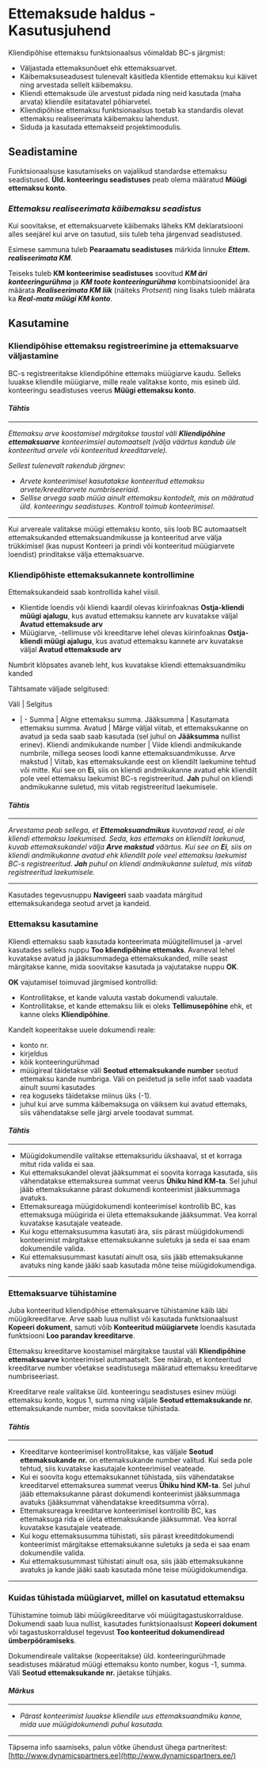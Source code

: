 ---
---
# Ettemaksude haldus - Kasutusjuhend

Kliendipõhise ettemaksu funktsionaalsus võimaldab BC-s järgmist:

-   Väljastada ettemaksunõuet ehk ettemaksuarvet.
-   Käibemaksuseadusest tulenevalt käsitleda klientide ettemaksu kui käivet ning arvestada sellelt käibemaksu.
-   Kliendi ettemaksude üle arvestust pidada ning neid kasutada (maha arvata) kliendile esitatavatel põhiarvetel.
-   Kliendipõhise ettemaksu funktsionaalsus toetab ka standardis olevat ettemaksu realiseerimata käibemaksu lahendust.
-   Siduda ja kasutada ettemakseid projektimoodulis.

## **Seadistamine**

Funktsionaalsuse kasutamiseks on vajalikud standardse ettemaksu seadistused. **Üld. konteeringu seadistuses** peab olema määratud **Müügi ettemaksu konto**.

### _**Ettemaksu realiseerimata käibemaksu seadistus**_

Kui soovitakse, et ettemaksuarvete käibemaks läheks KM deklaratsiooni alles seejärel kui arve on tasutud, siis tuleb teha järgenvad seadistused.

Esimese sammuna tuleb **Pearaamatu seadistuses** märkida linnuke _**Ettem. realiseerimata KM**_.

Teiseks tuleb **KM konteerimise seadistuses** soovitud _**KM äri konteeringurühma**_ ja _**KM toote konteeringurühma**_ kombinatsioonidel ära määrata _**Realiseerimata KM liik**_ (näiteks _Protsent_) ning lisaks tuleb määrata ka _**Real-mata müügi KM konto**_.

## **Kasutamine**

### **Kliendipõhise ettemaksu registreerimine ja ettemaksuarve väljastamine**

BC-s registreeritakse kliendipõhine ettemaks müügiarve kaudu. Selleks luuakse kliendile müügiarve, mille reale valitakse konto, mis esineb üld. konteeringu seadistuses veerus **Müügi ettemaksu konto**.

#### **_Tähtis_**
----------
_Ettemaksu arve koostamisel märgitakse taustal väli **Kliendipõhine ettemaksuarve** konteerimsiel automaatselt (välja väärtus kandub üle konteeritud arvele või konteeritud kreeditarvele)._

_Sellest tulenevalt rakendub järgnev:_

-   _Arvete konteerimisel kasutatakse konteeritud ettemaksu arvete/kreeditarvete numbriseeriaid._
-   _Sellise arvega saab müüa ainult ettemaksu kontodelt, mis on määratud üld. konteeringu seadistuses. Kontroll toimub konteerimisel._

----------

Kui arvereale valitakse müügi ettemaksu konto, siis loob BC automaatselt ettemaksukanded ettemaksuandmikusse ja konteeritud arve välja trükkimisel (kas nupust Konteeri ja prindi või konteeritud müügiarvete loendist) prinditakse välja ettemaksuarve.

### **Kliendipõhiste ettemaksukannete kontrollimine**

Ettemaksukandeid saab kontrollida kahel viisil.

-   Klientide loendis või kliendi kaardil olevas kiirinfoaknas **Ostja-kliendi müügi ajalugu**, kus avatud ettemaksu kannete arv kuvatakse väljal **Avatud ettemaksude arv**
-   Müügiarve, -tellimuse või kreeditarve lehel olevas kiirinfoaknas **Ostja-kliendi müügi ajalugu**, kus avatud ettemaksu kannete arv kuvatakse väljal **Avatud ettemaksude arv**

Numbrit klõpsates avaneb leht, kus kuvatakse kliendi ettemaksuandmiku kanded

Tähtsamate väljade selgitused:

Väli | Selgitus
- | -
Summa | Algne ettemaksu summa.
Jääksumma | Kasutamata ettemaksu summa.
Avatud | Märge väljal viitab, et ettemaksukanne on avatud ja seda saab saab kasutada (sel juhul on **Jääksumma** nullist erinev).
Kliendi andmikukande number | Viide kliendi andmikukande numbrile, millega seoses loodi kanne ettemaksuandmikusse.
Arve makstud | Viitab, kas ettemaksukande eest on kliendilt laekumine tehtud või mitte. Kui see on **Ei**, siis on kliendi andmikukanne avatud ehk kliendilt pole veel ettemaksu laekumist BC-s registreeritud. **Jah** puhul on kliendi andmikukanne suletud, mis viitab registreeritud laekumisele.

#### **_Tähtis_**

----------

_Arvestama peab sellega, et **Ettemaksuandmikus** kuvatavad read, ei ole kliendi ettemaksu laekumised. Seda, kas ettemaks on kliendilt laekunud, kuvab ettemaksukandel välja **Arve makstud** väärtus. Kui see on **Ei**, siis on kliendi andmikukanne avatud ehk kliendilt pole veel ettemaksu laekumist BC-s registreeritud. **Jah** puhul on kliendi andmikukanne suletud, mis viitab registreeritud laekumisele._

----------

Kasutades tegevusnuppu **Navigeeri** saab vaadata märgitud ettemaksukandega seotud arvet ja kandeid.

### **Ettemaksu kasutamine**

Kliendi ettemaksu saab kasutada konteerimata müügitellimusel ja -arvel kasutades selleks nuppu **Too kliendipõhine ettemaks**. Avaneval lehel kuvatakse avatud ja jääksummadega ettemaksukanded, mille seast märgitakse kanne, mida soovitakse kasutada ja vajutatakse nuppu **OK**.

**OK** vajutamisel toimuvad järgmised kontrollid:

-   Kontrollitakse, et kande valuuta vastab dokumendi valuutale.
-   Kontrollitakse, et kande ettemaksu liik ei oleks **Tellimusepõhine** ehk, et kanne oleks **Kliendipõhine**.

Kandelt kopeeritakse uuele dokumendi reale:

-   konto nr.
-   kirjeldus
-   kõik konteeringurühmad
-   müügireal täidetakse väli **Seotud ettemaksukande number** seotud ettemaksu kande numbriga. Väli on peidetud ja selle infot saab vaadata ainult suumi kasutades
-   rea koguseks täidetakse miinus üks (-1).
-   juhul kui arve summa käibemaksuga on väiksem kui avatud ettemaks, siis vähendatakse selle järgi arvele toodavat summat.

#### **_Tähtis_**

----------

-   Müügidokumendile valitakse ettemaksuridu ükshaaval, st et korraga mitut rida valida ei saa.
-   Kui ettemaksukandel olevat jääksummat ei soovita korraga kasutada, siis vähendatakse ettemaksurea summat veerus **Ühiku hind KM-ta**. Sel juhul jääb ettemaksukanne pärast dokumendi konteerimist jääksummaga avatuks.
-   Ettemaksureaga müügidokumendi konteerimisel kontrollib BC, kas ettemaksuga müügirida ei ületa ettemaksukande jääksummat. Vea korral kuvatakse kasutajale veateade.
-   Kui kogu ettemaksusumma kasutati ära, siis pärast müügidokumendi konteerimist märgitakse ettemaksukanne suletuks ja seda ei saa enam dokumendile valida.
-   Kui ettemaksusummast kasutati ainult osa, siis jääb ettemaksukanne avatuks ning kande jääki saab kasutada mõne teise müügidokumendiga.

----------

### **Ettemaksuarve tühistamine**

Juba konteeritud kliendipõhise ettemaksuarve tühistamine käib läbi müügikreeditarve. Arve saab luua nullist või kasutada funktsionaalsust **Kopeeri dokument**, samuti võib **Konteeritud müügiarvete** loendis kasutada funktsiooni **Loo parandav kreeditarve**.

Ettemaksu kreeditarve koostamisel märgitakse taustal väli **Kliendipõhine ettemaksuarve** konteerimisel automaatselt. See määrab, et konteeritud kreeditarve number võetakse seadistusega määratud ettemaksu kreeditarve numbriseeriast.

Kreeditarve reale valitakse üld. konteeringu seadistuses esinev müügi ettemaksu konto, kogus 1, summa ning väljale **Seotud ettemaksukande nr.** ettemaksukande number, mida soovitakse tühistada.

#### **_Tähtis_**

----------

-   Kreeditarve konteerimisel kontrollitakse, kas väljale **Seotud ettemaksukande nr.** on ettemaksukande number valitud. Kui seda pole tehtud, siis kuvatakse kasutajale konteerimisel veateade.
-   Kui ei soovita kogu ettemaksukannet tühistada, siis vähendatakse kreeditarvel ettemaksurea summat veerus **Ühiku hind KM-ta**. Sel juhul jääb ettemaksukanne pärast dokumendi konteerimist jääksummaga avatuks (jääksummat vähendatakse kreeditsumma võrra).
-   Ettemaksureaga kreeditarve konteerimisel kontrollib BC, kas ettemaksuga rida ei ületa ettemaksukande jääksummat. Vea korral kuvatakse kasutajale veateade.
-   Kui kogu ettemaksusumma tühistati, siis pärast kreeditdokumendi konteerimist märgitakse ettemaksukanne suletuks ja seda ei saa enam dokumendile valida.
-   Kui ettemaksusummast tühistati ainult osa, siis jääb ettemaksukanne avatuks ja kande jääki saab kasutada mõne teise müügidokumendiga.

----------

### **Kuidas tühistada müügiarvet, millel on kasutatud ettemaksu**

Tühistamine toimub läbi müügikreeditarve või müügitagastuskorralduse. Dokumendi saab luua nullist, kasutades funktsionaalsust **Kopeeri dokument** või tagastuskorraldusel tegevust **Too konteeritud dokumendiread ümberpööramiseks**.

Dokumendireale valitakse (kopeeritakse) üld. konteeringurühmade seadistuses määratud müügi ettemaksu konto number, kogus -1, summa. Väli **Seotud ettemaksukande nr.** jäetakse tühjaks.

#### **_Märkus_**

----------

-   _Pärast konteerimist luuakse kliendile uus ettemaksuandmiku kanne, mida uue müügidokumendi puhul kasutada._

----------

Täpsema info saamiseks, palun võtke ühendust ühega partneritest:  
[http://www.dynamicspartners.ee](http://www.dynamicspartners.ee/)
